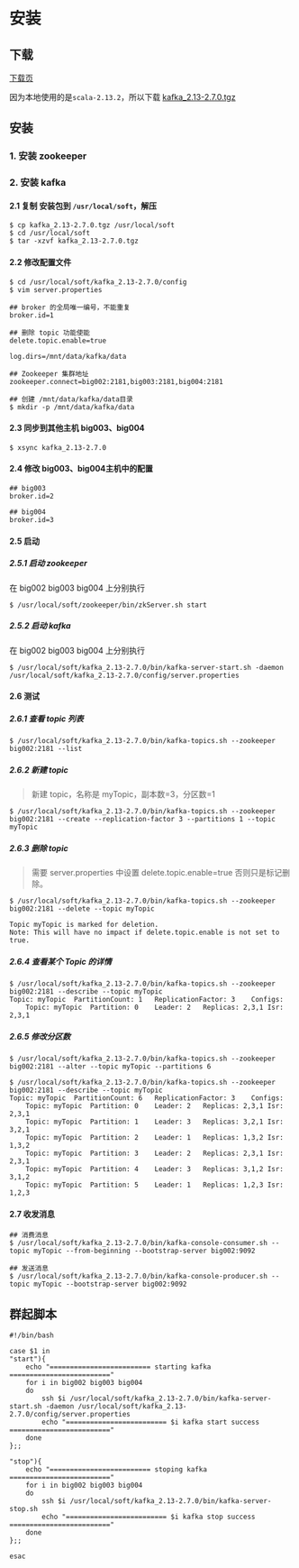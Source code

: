 # 安装

## 下载
[下载页](http://kafka.apache.org/downloads)

因为本地使用的是`scala-2.13.2`，所以下载  [kafka_2.13-2.7.0.tgz](https://www.apache.org/dyn/closer.cgi?path=/kafka/2.7.0/kafka_2.13-2.7.0.tgz)


## 安装

### 1. 安装 zookeeper

### 2. 安装 kafka

#### 2.1 复制 安装包到 `/usr/local/soft`，解压
```shell
$ cp kafka_2.13-2.7.0.tgz /usr/local/soft
$ cd /usr/local/soft
$ tar -xzvf kafka_2.13-2.7.0.tgz
```

#### 2.2 修改配置文件
```shell
$ cd /usr/local/soft/kafka_2.13-2.7.0/config
$ vim server.properties
```

```shell
## broker 的全局唯一编号，不能重复
broker.id=1

## 删除 topic 功能使能
delete.topic.enable=true

log.dirs=/mnt/data/kafka/data

## Zookeeper 集群地址
zookeeper.connect=big002:2181,big003:2181,big004:2181
```

```shell
## 创建 /mnt/data/kafka/data目录
$ mkdir -p /mnt/data/kafka/data
```


#### 2.3 同步到其他主机 big003、big004
```shell
$ xsync kafka_2.13-2.7.0
```

#### 2.4 修改 big003、big004主机中的配置
```shell
## big003
broker.id=2

## big004
broker.id=3
```

#### 2.5 启动
##### 2.5.1 启动 zookeeper
在 big002 big003 big004 上分别执行
```shell
$ /usr/local/soft/zookeeper/bin/zkServer.sh start
```
##### 2.5.2 启动 kafka
在 big002 big003 big004 上分别执行
```shell
$ /usr/local/soft/kafka_2.13-2.7.0/bin/kafka-server-start.sh -daemon /usr/local/soft/kafka_2.13-2.7.0/config/server.properties
```

#### 2.6 测试

##### 2.6.1 查看 topic 列表
```shell
$ /usr/local/soft/kafka_2.13-2.7.0/bin/kafka-topics.sh --zookeeper big002:2181 --list
```

##### 2.6.2 新建 topic
> 新建 topic，名称是 myTopic，副本数=3，分区数=1

```shell
$ /usr/local/soft/kafka_2.13-2.7.0/bin/kafka-topics.sh --zookeeper big002:2181 --create --replication-factor 3 --partitions 1 --topic myTopic
```

##### 2.6.3 删除 topic
> 需要 server.properties 中设置 delete.topic.enable=true 否则只是标记删除。

```shell
$ /usr/local/soft/kafka_2.13-2.7.0/bin/kafka-topics.sh --zookeeper big002:2181 --delete --topic myTopic

Topic myTopic is marked for deletion.
Note: This will have no impact if delete.topic.enable is not set to true.
```

##### 2.6.4 查看某个 Topic 的详情

```shell
$ /usr/local/soft/kafka_2.13-2.7.0/bin/kafka-topics.sh --zookeeper big002:2181 --describe --topic myTopic
Topic: myTopic	PartitionCount: 1	ReplicationFactor: 3	Configs: 
	Topic: myTopic	Partition: 0	Leader: 2	Replicas: 2,3,1	Isr: 2,3,1
```


##### 2.6.5 修改分区数

```shell
$ /usr/local/soft/kafka_2.13-2.7.0/bin/kafka-topics.sh --zookeeper big002:2181 --alter --topic myTopic --partitions 6

$ /usr/local/soft/kafka_2.13-2.7.0/bin/kafka-topics.sh --zookeeper big002:2181 --describe --topic myTopic
Topic: myTopic	PartitionCount: 6	ReplicationFactor: 3	Configs: 
	Topic: myTopic	Partition: 0	Leader: 2	Replicas: 2,3,1	Isr: 2,3,1
	Topic: myTopic	Partition: 1	Leader: 3	Replicas: 3,2,1	Isr: 3,2,1
	Topic: myTopic	Partition: 2	Leader: 1	Replicas: 1,3,2	Isr: 1,3,2
	Topic: myTopic	Partition: 3	Leader: 2	Replicas: 2,3,1	Isr: 2,3,1
	Topic: myTopic	Partition: 4	Leader: 3	Replicas: 3,1,2	Isr: 3,1,2
	Topic: myTopic	Partition: 5	Leader: 1	Replicas: 1,2,3	Isr: 1,2,3
```

#### 2.7 收发消息
```shell
## 消费消息
$ /usr/local/soft/kafka_2.13-2.7.0/bin/kafka-console-consumer.sh --topic myTopic --from-beginning --bootstrap-server big002:9092 

## 发送消息
$ /usr/local/soft/kafka_2.13-2.7.0/bin/kafka-console-producer.sh --topic myTopic --bootstrap-server big002:9092
```



## 群起脚本

```shell
#!/bin/bash

case $1 in
"start"){
    echo "========================= starting kafka  ========================="
    for i in big002 big003 big004
    do
        ssh $i /usr/local/soft/kafka_2.13-2.7.0/bin/kafka-server-start.sh -daemon /usr/local/soft/kafka_2.13-2.7.0/config/server.properties
        echo "========================= $i kafka start success ========================="
    done
};;

"stop"){
    echo "========================= stoping kafka  ========================="
    for i in big002 big003 big004
    do
        ssh $i /usr/local/soft/kafka_2.13-2.7.0/bin/kafka-server-stop.sh
        echo "========================= $i kafka stop success ========================="
    done
};;

esac
```








